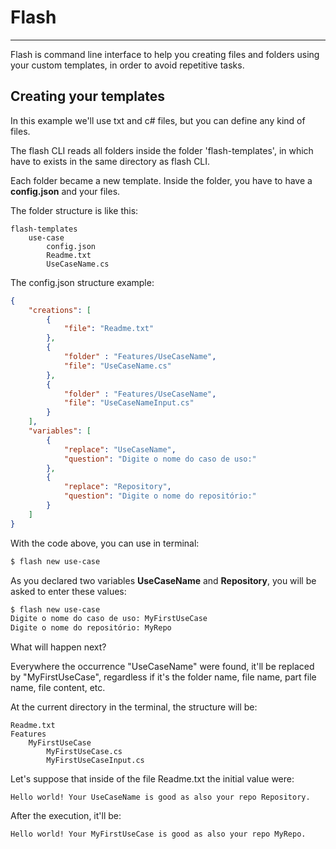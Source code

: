 # Flash

---

Flash is command line interface to help you creating files and folders using your custom templates, in order to avoid repetitive tasks.

## Creating your templates

In this example we'll use txt and c# files, but you can define any kind of files.

The flash CLI reads all folders inside the folder 'flash-templates', in which have to exists in the same directory as flash CLI.

Each folder became a new template. Inside the folder, you have to have a **config.json** and your files.

The folder structure is like this:

```
flash-templates
    use-case
        config.json
        Readme.txt
        UseCaseName.cs
```

The config.json structure example:

```json
{
    "creations": [
        {
            "file": "Readme.txt"
        },
        {
            "folder" : "Features/UseCaseName",
            "file": "UseCaseName.cs"
        },
        {
            "folder" : "Features/UseCaseName",
            "file": "UseCaseNameInput.cs"
        }
    ],
    "variables": [
        {
            "replace": "UseCaseName",
            "question": "Digite o nome do caso de uso:"
        },
        {
            "replace": "Repository",
            "question": "Digite o nome do repositório:"
        }
    ]
}
```

With the code above, you can use in terminal:

```bash
$ flash new use-case
```

As you declared two variables **UseCaseName** and **Repository**, you will be asked to enter these values:

```bash
$ flash new use-case
Digite o nome do caso de uso: MyFirstUseCase
Digite o nome do repositório: MyRepo
```

What will happen next?

Everywhere the occurrence "UseCaseName" were found, it'll be replaced by "MyFirstUseCase", regardless if it's the folder name, file name, part file name, file content, etc.

At the current directory in the terminal, the structure will be:

```
Readme.txt
Features
    MyFirstUseCase
        MyFirstUseCase.cs
        MyFirstUseCaseInput.cs
```

Let's suppose that inside of the file Readme.txt the initial value were:

```
Hello world! Your UseCaseName is good as also your repo Repository.
```

After the execution, it'll be:

```
Hello world! Your MyFirstUseCase is good as also your repo MyRepo.
```